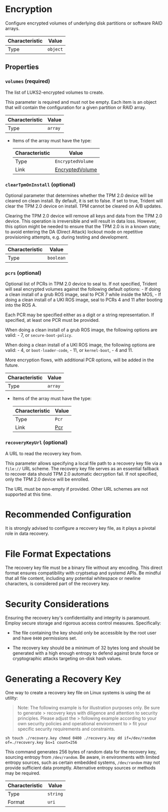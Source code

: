 <!-- THIS FILE IS AUTOMATICALLY GENERATED BY DOCBUILDER, DO NOT EDIT MANUALLY! -->

# Encryption

Configure encrypted volumes of underlying disk partitions or software RAID arrays.

| Characteristic | Value    |
| -------------- | -------- |
| Type           | `object` |

## Properties

### `volumes` **<span>(required)</span>**

The list of LUKS2-encrypted volumes to create.

This parameter is required and must not be empty. Each item is an object that will contain the configuration for a given partition or RAID array.

| Characteristic | Value   |
| -------------- | ------- |
| Type           | `array` |

- Items of the array must have the type:

   | Characteristic | Value                                   |
   | -------------- | --------------------------------------- |
   | Type           | `EncryptedVolume`                       |
   | Link           | [EncryptedVolume](./EncryptedVolume.md) |

### `clearTpmOnInstall` (optional)

Optional parameter that determines whether the TPM 2.0 device will be cleared on clean install. By default, it is set to false. If set to true, Trident will clear the TPM 2.0 device on install. TPM cannot be cleared on A/B updates.

Clearing the TPM 2.0 device will remove all keys and data from the TPM 2.0 device. This operation is irreversible and will result in data loss. However, this option might be needed to ensure that the TPM 2.0 is in a known state; to avoid entering the DA (Direct Attack) lockout mode on repetitive provisioning attempts, e.g. during testing and development.

| Characteristic | Value     |
| -------------- | --------- |
| Type           | `boolean` |

### `pcrs` (optional)

Optional list of PCRs in TPM 2.0 device to seal to. If not specified, Trident will seal encrypted volumes against the following default options: - If doing a clean install of a grub ROS image, seal to PCR 7 while inside the MOS, - If doing a clean install of a UKI ROS image, seal to PCRs 4 and 11 after booting into the ROS A.

Each PCR may be specified either as a digit or a string representation. If specified, at least one PCR must be provided.

When doing a clean install of a grub ROS image, the following options are valid: - 7, or `secure-boot-policy`.

When doing a clean install of a UKI ROS image, the following options are valid: - 4, or `boot-loader-code`, - 11, or `kernel-boot`, - 4 and 11.

More encryption flows, with additional PCR options, will be added in the future.

| Characteristic | Value   |
| -------------- | ------- |
| Type           | `array` |

- Items of the array must have the type:

   | Characteristic | Value           |
   | -------------- | --------------- |
   | Type           | `Pcr`           |
   | Link           | [Pcr](./Pcr.md) |

### `recoveryKeyUrl` (optional)

A URL to read the recovery key from.

This parameter allows specifying a local file path to a recovery key file via a `file://` URL scheme. The recovery key file serves as an essential fallback to recover data should TPM 2.0 automatic decryption fail. If not specified, only the TPM 2.0 device will be enrolled.

The URL must be non-empty if provided. Other URL schemes are not supported at this time.

# Recommended Configuration

It is strongly advised to configure a recovery key file, as it plays a pivotal role in data recovery.

# File Format Expectations

The recovery key file must be a binary file without any encoding. This direct format ensures compatibility with cryptsetup and systemd APIs. Be mindful that all file content, including any potential whitespace or newline characters, is considered part of the recovery key.

# Security Considerations

Ensuring the recovery key's confidentiality and integrity is paramount. Employ secure storage and rigorous access control measures. Specifically:

- The file containing the key should only be accessible by the root user and have `0400` permissions set.

- The recovery key should be a minimum of 32 bytes long and should be generated with a high enough entropy to defend against brute force or cryptographic attacks targeting on-disk hash values.

# Generating a Recovery Key

One way to create a recovery key file on Linux systems is using the `dd` utility:

> Note: The following example is for illustration purposes only. Be sure to generate > recovery keys with diligence and attention to security principles. Please adjust the > following example according to your own security policies and operational environment to > fit your specific security requirements and constraints.

```sh touch ./recovery.key chmod 0400 ./recovery.key dd if=/dev/random of=./recovery.key bs=1 count=256 ```

This command generates 256 bytes of random data for the recovery key, sourcing entropy from `/dev/random`. Be aware, in environments with limited entropy sources, such as certain embedded systems, `/dev/random` may not provide sufficient data promptly. Alternative entropy sources or methods may be required.

| Characteristic | Value    |
| -------------- | -------- |
| Type           | `string` |
| Format         | `uri`    |

